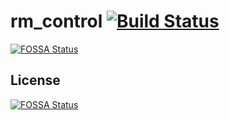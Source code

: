 # rm_control [![Build Status](https://travis-ci.com/rm-controls/rm_control.svg?branch=master)](https://travis-ci.com/rm-controls/rm_control)
[![FOSSA Status](https://app.fossa.com/api/projects/git%2Bgithub.com%2Frm-controls%2Frm_control.svg?type=shield)](https://app.fossa.com/projects/git%2Bgithub.com%2Frm-controls%2Frm_control?ref=badge_shield)


## License
[![FOSSA Status](https://app.fossa.com/api/projects/git%2Bgithub.com%2Frm-controls%2Frm_control.svg?type=large)](https://app.fossa.com/projects/git%2Bgithub.com%2Frm-controls%2Frm_control?ref=badge_large)